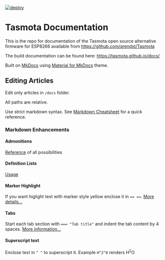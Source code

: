 [![deploy](https://github.com/tasmota/docs/actions/workflows/main.yml/badge.svg)](https://github.com/tasmota/docs/actions/workflows/main.yml)

# Tasmota Documentation
This is the repo for documentation of the Tasmota open source alternative firmware for ESP8266 available from https://github.com/arendst/Tasmota 

The build documentation can be found here: https://tasmota.github.io/docs/

Built on [MkDocs](https://www.mkdocs.org/) using [Material for MkDocs](https://squidfunk.github.io/mkdocs-material/) theme.

## Editing Articles

Edit only articles in `/docs` folder. 

All paths are relative. 

Use strict markdown syntax. See [Markdown Cheatsheet](https://3os.org/utilities/markdown-cheatsheet/about/) for a quick reference.

### Markdown Enhancements

#### Admonitions

[Reference](https://squidfunk.github.io/mkdocs-material/reference/admonitions/) of all possibilities

#### Definition Lists

[Usage](https://squidfunk.github.io/mkdocs-material/reference/lists/#using-definition-lists) 

#### Marker Highlight

If you want higlight text with marker style yellow enclose it in `== ==`. [More details...](https://squidfunk.github.io/mkdocs-material/extensions/pymdown/#magiclink)

#### Tabs

Start each tab section with `=== "Tab title"` and indent the tab content by 4 spaces. [More information...](https://facelessuser.github.io/pymdown-extensions/extensions/tabbed/)

#### Superscript text
Enclose text in `^ ^` to superscript it. Example `H^2^0` renders H<sup>2</sup>O
